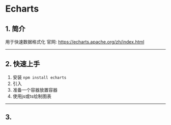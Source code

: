# Echarts
## 1. 简介
用于快速数据格式化
官网: https://echarts.apache.org/zh/index.html

***

## 2. 快速上手
1. 安装
`npm install echarts`
2. 引入
3. 准备一个容器放置容器
4. 使用js或ts绘制图表

***

## 3. 